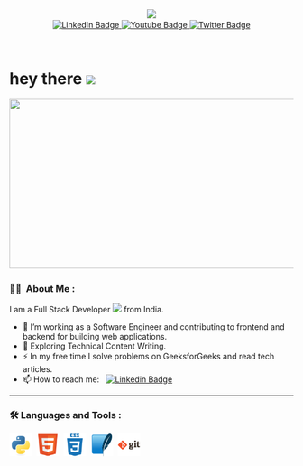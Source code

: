 <div id="header"  align="center">
  <img src="https://media.giphy.com/media/CuuSHzuc0O166MRfjt/giphy.gif" width="100"/>
</div>
<div id="badges"  align="center">
  <a href="https://t.me/flpstar">
    <img src="https://img.shields.io/badge/Telegram-blue?logo=telegram&logoColor=white&style=for-the-badge" alt="LinkedIn Badge"/>
  </a>
  <a href="https://vk.com/flpstar">
    <img src="https://img.shields.io/badge/Vk-blue?logo=vk&logoColor=white&style=for-the-badge" alt="Youtube Badge"/>
  </a>
  <a href="https://twitter.com/GoozlemaniaNFT?t=iVaBNdstcPMRehJ_zD-SXQ&s=09">
    <img src="https://img.shields.io/badge/My%20NFT%20collection%20Twitter-blue?logo=Twitter&logoColor=white&style=for-the-badge" alt="Twitter Badge"/>
  </a>
</div>
<p align="center"><img src="https://komarev.com/ghpvc/?username=1flipstar1&style=flat-square&color=blue" alt=""></p>
<h1>
  hey there
  <img src="https://media.giphy.com/media/Cmr1OMJ2FN0B2/giphy.gif" width="30px"/>
</h1>
<div align="center">
  <img src="https://media.giphy.com/media/26tn33aiTi1jkl6H6/giphy.gif" width="1000" height="300"/>
</div>

### :woman_technologist: &nbsp;About Me :

I am a Full Stack Developer <img src="https://media.giphy.com/media/WUlplcMpOCEmTGBtBW/giphy.gif" width="30"> from India.

- 🔭 I’m working as a Software Engineer and contributing to frontend and backend for building web applications.
- 🌱 Exploring Technical Content Writing.
- ⚡ In my free time I solve problems on GeeksforGeeks and read tech articles.
- 📫 How to reach me: &nbsp; [![Linkedin Badge](https://img.shields.io/badge/-kakbar-blue?style=flat&logo=Linkedin&logoColor=white)](https://www.linkedin.com/in/kakbar)

---

### :hammer_and_wrench: Languages and Tools :
<div>
  <img src="https://github.com/devicons/devicon/blob/master/icons/python/python-original.svg" title="Python" alt="Python" width="40" height="40"/>&nbsp;
  <img src="https://github.com/devicons/devicon/blob/master/icons/html5/html5-original.svg" title="Html" alt="Html" width="40" height="40"/>&nbsp;
  <img src="https://github.com/devicons/devicon/blob/master/icons/css3/css3-plain-wordmark.svg"  title="CSS3" alt="CSS" width="40" height="40"/>&nbsp;
  <img src="https://github.com/devicons/devicon/blob/master/icons/sqlite/sqlite-original.svg" title="SQlite" alt="SQlite" width="40" height="40"/>&nbsp;
  <img src="https://github.com/devicons/devicon/blob/master/icons/git/git-original-wordmark.svg" title="Git" alt="Git" width="40" height="40"/>&nbsp;
</div>

